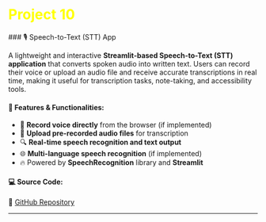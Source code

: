<h1 style="color:yellow; font-size:2em;"><i class="fas fa-cogs"></i> Project 10</h1>
### 🎙️ Speech-to-Text (STT) App &nbsp; <i class="fas fa-microphone"></i>

A lightweight and interactive **Streamlit-based Speech-to-Text (STT) application** that converts spoken audio into written text. Users can record their voice or upload an audio file and receive accurate transcriptions in real time, making it useful for transcription tasks, note-taking, and accessibility tools.

#### 🔧 **Features & Functionalities:**
- 🎤 **Record voice directly** from the browser (if implemented)
- 📂 **Upload pre-recorded audio files** for transcription
- 🔍 **Real-time speech recognition and text output**
- 🌐 **Multi-language speech recognition** (if implemented)
- 🔥 Powered by **SpeechRecognition** library and **Streamlit**

#### 💻 **Source Code:**  
🔗 [GitHub Repository](https://github.com/hammadhanif267/python_for_data_science/tree/main/13_streamlit/13_speech_to_text)

----